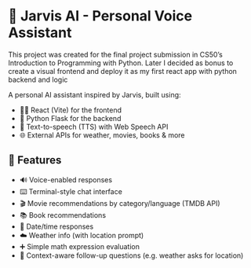 # 🧠 Jarvis AI - Personal Voice Assistant

This project was created for the final project submission in CS50’s Introduction to Programming with Python. Later I decided as bonus to create a visual frontend and deploy it as my first react app with python backend and logic

A personal AI assistant inspired by Jarvis, built using:
- 🧑‍💻 React (Vite) for the frontend
- 🐍 Python Flask for the backend
- 🎤 Text-to-speech (TTS) with Web Speech API
- 🌐 External APIs for weather, movies, books & more

## 🎯 Features

- 🔊 Voice-enabled responses
- ⌨️ Terminal-style chat interface
- 🎬 Movie recommendations by category/language (TMDB API)
- 📚 Book recommendations
- 📆 Date/time responses
- ☁️ Weather info (with location prompt)
- ➕ Simple math expression evaluation
- 🧠 Context-aware follow-up questions (e.g. weather asks for location)

